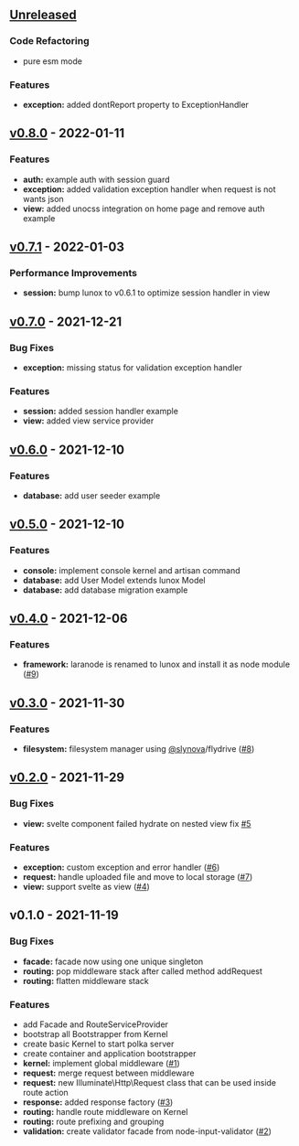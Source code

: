 <a name="unreleased"></a>
## [Unreleased]

### Code Refactoring
- pure esm mode

### Features
- **exception:** added dontReport property to ExceptionHandler


<a name="v0.8.0"></a>
## [v0.8.0] - 2022-01-11
### Features
- **auth:** example auth with session guard
- **exception:** added validation exception handler when request is not wants json
- **view:** added unocss integration on home page and remove auth example


<a name="v0.7.1"></a>
## [v0.7.1] - 2022-01-03
### Performance Improvements
- **session:** bump lunox to v0.6.1 to optimize session handler in view


<a name="v0.7.0"></a>
## [v0.7.0] - 2021-12-21
### Bug Fixes
- **exception:** missing status for validation exception handler

### Features
- **session:** added session handler example
- **view:** added view service provider


<a name="v0.6.0"></a>
## [v0.6.0] - 2021-12-10
### Features
- **database:** add user seeder example


<a name="v0.5.0"></a>
## [v0.5.0] - 2021-12-10
### Features
- **console:** implement console kernel and artisan command
- **database:** add User Model extends lunox Model
- **database:** add database migration example


<a name="v0.4.0"></a>
## [v0.4.0] - 2021-12-06
### Features
- **framework:** laranode is renamed to lunox and install it as node module ([#9](https://github.com/kodepintar/lunox/issues/9))


<a name="v0.3.0"></a>
## [v0.3.0] - 2021-11-30
### Features
- **filesystem:** filesystem manager using [@slynova](https://github.com/slynova)/flydrive ([#8](https://github.com/kodepintar/lunox/issues/8))


<a name="v0.2.0"></a>
## [v0.2.0] - 2021-11-29
### Bug Fixes
- **view:** svelte component failed hydrate on nested view fix [#5](https://github.com/kodepintar/lunox/issues/5)

### Features
- **exception:** custom exception and error handler ([#6](https://github.com/kodepintar/lunox/issues/6))
- **request:** handle uploaded file and move to local storage ([#7](https://github.com/kodepintar/lunox/issues/7))
- **view:** support svelte as view ([#4](https://github.com/kodepintar/lunox/issues/4))


<a name="v0.1.0"></a>
## v0.1.0 - 2021-11-19
### Bug Fixes
- **facade:** facade now using one unique singleton
- **routing:** pop middleware stack after called method addRequest
- **routing:** flatten middleware stack

### Features
- add Facade and RouteServiceProvider
- bootstrap all Bootstrapper from Kernel
- create basic Kernel to start polka server
- create container and application bootstrapper
- **kernel:** implement global middleware ([#1](https://github.com/kodepintar/lunox/issues/1))
- **request:** merge request between middleware
- **request:** new Illuminate\Http\Request class that can be used inside route action
- **response:** added response factory ([#3](https://github.com/kodepintar/lunox/issues/3))
- **routing:** handle route middleware on Kernel
- **routing:** route prefixing and grouping
- **validation:** create validator facade from node-input-validator ([#2](https://github.com/kodepintar/lunox/issues/2))


[Unreleased]: https://github.com/kodepintar/lunox/compare/v0.8.0...HEAD
[v0.8.0]: https://github.com/kodepintar/lunox/compare/v0.7.1...v0.8.0
[v0.7.1]: https://github.com/kodepintar/lunox/compare/v0.7.0...v0.7.1
[v0.7.0]: https://github.com/kodepintar/lunox/compare/v0.6.0...v0.7.0
[v0.6.0]: https://github.com/kodepintar/lunox/compare/v0.5.0...v0.6.0
[v0.5.0]: https://github.com/kodepintar/lunox/compare/v0.4.0...v0.5.0
[v0.4.0]: https://github.com/kodepintar/lunox/compare/v0.3.0...v0.4.0
[v0.3.0]: https://github.com/kodepintar/lunox/compare/v0.2.0...v0.3.0
[v0.2.0]: https://github.com/kodepintar/lunox/compare/v0.1.0...v0.2.0
